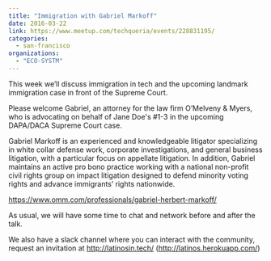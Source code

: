 ```yaml
---
title: "Immigration with Gabriel Markoff"
date: 2016-03-22
link: https://www.meetup.com/techqueria/events/228831195/
categories:
  - san-francisco
organizations:
  - "ECO-SYSTM"
---
```


This week we’ll discuss immigration in tech and the upcoming landmark immigration case in front of the Supreme Court.

Please welcome Gabriel, an attorney for the law firm O’Melveny & Myers, who is advocating on behalf of Jane Doe's #1-3 in the upcoming DAPA/DACA Supreme Court case.

Gabriel Markoff is an experienced and knowledgeable litigator specializing in white collar defense work, corporate investigations, and general business litigation, with a particular focus on appellate litigation. In addition, Gabriel maintains an active pro bono practice working with a national non-profit civil rights group on impact litigation designed to defend minority voting rights and advance immigrants’ rights nationwide.

https://www.omm.com/professionals/gabriel-herbert-markoff/

As usual, we will have some time to chat and network before and after the talk.

We also have a slack channel where you can interact with the community, request an invitation at http://latinosin.tech/ (http://latinos.herokuapp.com/)
